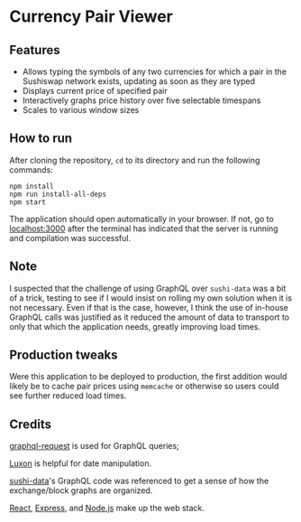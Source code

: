 # Currency Pair Viewer

## Features
- Allows typing the symbols of any two currencies for which a pair in the Sushiswap network exists, updating as soon as they are typed
- Displays current price of specified pair
- Interactively graphs price history over five selectable timespans
- Scales to various window sizes

## How to run
After cloning the repository, `cd` to its directory and run the following commands:
```
npm install
npm run install-all-deps
npm start
```
The application should open automatically in your browser. If not, go to [localhost:3000](localhost:3000) after the terminal has indicated that the server is running and compilation was successful.

## Note
I suspected that the challenge of using GraphQL over `sushi-data` was a bit of a trick, testing to see if I would insist on rolling my own solution when it is not necessary. Even if that is the case, however, I think the use of in-house GraphQL calls was justified as it reduced the amount of data to transport to only that which the application needs, greatly improving load times.

## Production tweaks
Were this application to be deployed to production, the first addition would likely be to cache pair prices using `memcache` or otherwise so users could see further reduced load times.

## Credits
[graphql-request](https://github.com/prisma-labs/graphql-request) is used for GraphQL queries;

[Luxon](https://moment.github.io/luxon/) is helpful for date manipulation.

[sushi-data](https://github.com/sushiswap/sushi-data)'s GraphQL code was referenced to get a sense of how the exchange/block graphs are organized.

[React](https://github.com/facebook/react), [Express](https://github.com/expressjs/express), and [Node.js](https://github.com/nodejs) make up the web stack.
